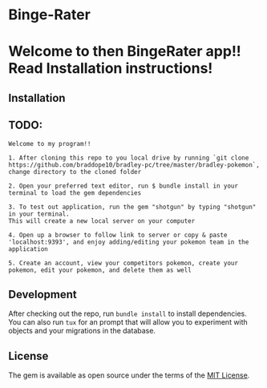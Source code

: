 # Binge-Rater

# Welcome to then BingeRater app!! Read Installation instructions!

## Installation

## TODO:
    Welcome to my program!! 

    1. After cloning this repo to you local drive by running `git clone https://github.com/braddope10/bradley-pc/tree/master/bradley-pokemon`, change directory to the cloned folder

    2. Open your preferred text editor, run $ bundle install in your terminal to load the gem dependencies

    3. To test out application, run the gem "shotgun" by typing "shotgun" in your terminal. 
    This will create a new local server on your computer
    
    4. Open up a browser to follow link to server or copy & paste 'localhost:9393', and enjoy adding/editing your pokemon team in the application

    5. Create an account, view your competitors pokemon, create your pokemon, edit your pokemon, and delete them as well

## Development

After checking out the repo, run `bundle install` to install dependencies. You can also run `tux` for an prompt that will allow you to experiment with objects and your migrations in the database.


## License

The gem is available as open source under the terms of the [MIT License](https://opensource.org/licenses/MIT).

